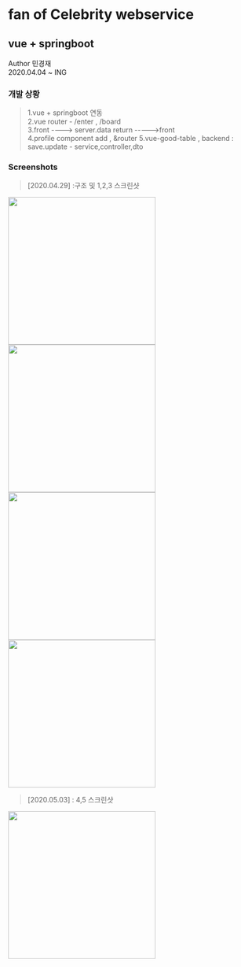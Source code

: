 fan of Celebrity webservice
============ 
vue + springboot
- 
Author 민경재 <br>
2020.04.04 ~ ING <br>

### 개발 상황
>1.vue + springboot 연동<br>
>2.vue router - /enter , /board<br>
>3.front ----> server.data return ----->front<br>
>4.profile component add , &router 
>5.vue-good-table , backend : save.update - service,controller,dto  
### Screenshots
>[2020.04.29] :구조 및 1,2,3 스크린샷 <br>
<div>
    <img width ="300" src = "https://user-images.githubusercontent.com/43604493/80437213-feda0c00-893b-11ea-8085-17004f8fd2e8.JPG">
    <img width ="300" src = "https://user-images.githubusercontent.com/43604493/80437214-ff72a280-893b-11ea-96f0-9a2a3dbce99b.JPG">
</div>
<div>
    <img width ="300" src = "https://user-images.githubusercontent.com/43604493/80437111-bb7f9d80-893b-11ea-8a69-a0b53772e4ca.JPG">
    <img width ="300" src = "https://user-images.githubusercontent.com/43604493/80437113-bcb0ca80-893b-11ea-932e-fabff2ea0c47.JPG">
</div>

>[2020.05.03] : 4,5 스크린샷 <br>
<div>
    <img height="300" src = "https://user-images.githubusercontent.com/43604493/80930510-f9266f80-8dee-11ea-83f1-1316b26e1189.JPG">
</div>
